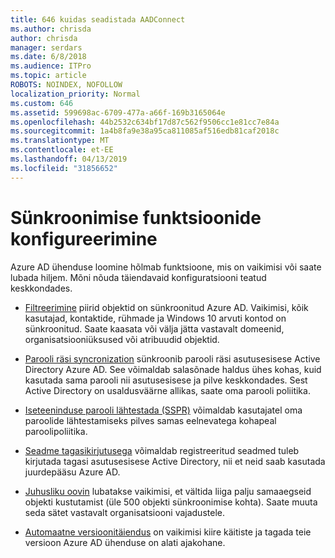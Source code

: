 ```yaml
---
title: 646 kuidas seadistada AADConnect
ms.author: chrisda
author: chrisda
manager: serdars
ms.date: 6/8/2018
ms.audience: ITPro
ms.topic: article
ROBOTS: NOINDEX, NOFOLLOW
localization_priority: Normal
ms.custom: 646
ms.assetid: 599698ac-6709-477a-a66f-169b3165064e
ms.openlocfilehash: 44b2532c634bf17d87c562f9506cc1e81cc7e84a
ms.sourcegitcommit: 1a4b8fa9e38a95ca811085af516edb81caf2018c
ms.translationtype: MT
ms.contentlocale: et-EE
ms.lasthandoff: 04/13/2019
ms.locfileid: "31856652"
---
```

# <a name="configure-sync-features"></a>Sünkroonimise funktsioonide konfigureerimine

Azure AD ühenduse loomine hõlmab funktsioone, mis on vaikimisi või saate lubada hiljem. Mõni nõuda täiendavaid konfiguratsiooni teatud keskkondades.

- [Filtreerimine](https://docs.microsoft.com/azure/active-directory/connect/active-directory-aadconnectsync-configure-filtering) piirid objektid on sünkroonitud Azure AD. Vaikimisi, kõik kasutajad, kontaktide, rühmade ja Windows 10 arvuti kontod on sünkroonitud. Saate kaasata või välja jätta vastavalt domeenid, organisatsiooniüksused või atribuudid objektid.

- [Parooli räsi syncronization](https://docs.microsoft.com/azure/active-directory/connect/active-directory-aadconnectsync-implement-password-hash-synchronization) sünkroonib parooli räsi asutusesisese Active Directory Azure AD. See võimaldab salasõnade haldus ühes kohas, kuid kasutada sama parooli nii asutusesisese ja pilve keskkondades. Sest Active Directory on usaldusväärne allikas, saate oma parooli poliitika.

- [Iseteeninduse parooli lähtestada (SSPR)](https://docs.microsoft.com/azure/active-directory/authentication/quickstart-sspr) võimaldab kasutajatel oma paroolide lähtestamiseks pilves samas eelnevatega kohapeal paroolipoliitika.

- [Seadme tagasikirjutusega](https://docs.microsoft.com/azure/active-directory/connect/active-directory-aadconnect-feature-device-writeback) võimaldab registreeritud seadmed tuleb kirjutada tagasi asutusesisese Active Directory, nii et neid saab kasutada juurdepääsu Azure AD.

- [Juhusliku oovin](https://docs.microsoft.com/azure/active-directory/connect/active-directory-aadconnectsync-feature-prevent-accidental-deletes) lubatakse vaikimisi, et vältida liiga palju samaaegseid objekti kustutamist (üle 500 objekti sünkroonimise kohta). Saate muuta seda sätet vastavalt organisatsiooni vajadustele.

- [Automaatne versioonitäiendus](https://docs.microsoft.com/azure/active-directory/connect/active-directory-aadconnect-feature-automatic-upgrade) on vaikimisi kiire käitiste ja tagada teie versioon Azure AD ühenduse on alati ajakohane.
